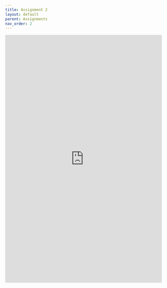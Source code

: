 ```yaml
---
title: Assignment 2
layout: default
parent: Assignments
nav_order: 2
---
```


<iframe 
    src="https://docs.google.com/document/d/e/2PACX-1vQ6dCZJydCXKb-IMGlDZpcjA9gB5LrxDqJ9uVQWjc2X3e_xrL6uwWoAOEv1Z_sg-VNju08AGvGVVVA4/pub?embedded=true" 
    width="100%" 
    height="800px" 
    frameborder="0" 
    allowfullscreen>
</iframe>
